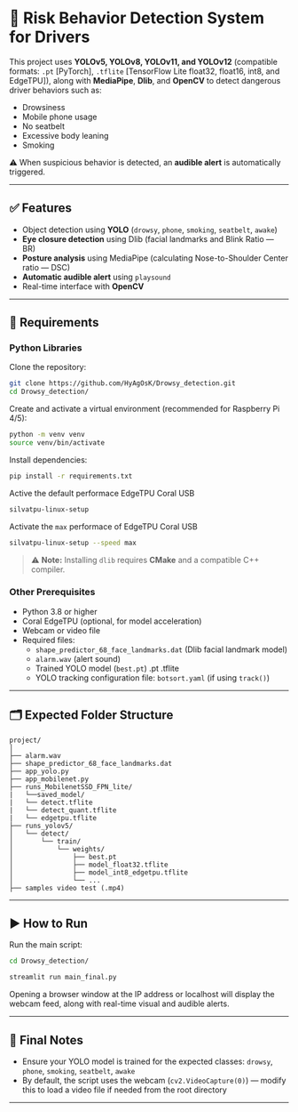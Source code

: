 
# 🚨 Risk Behavior Detection System for Drivers

This project uses **YOLOv5, YOLOv8, YOLOv11, and YOLOv12** (compatible formats: `.pt` [PyTorch], `.tflite` [TensorFlow Lite float32, float16, int8, and EdgeTPU]), along with **MediaPipe**, **Dlib**, and **OpenCV** to detect dangerous driver behaviors such as:

- Drowsiness  
- Mobile phone usage  
- No seatbelt  
- Excessive body leaning  
- Smoking  

⚠️ When suspicious behavior is detected, an **audible alert** is automatically triggered.

---

## ✅ Features

- Object detection using **YOLO** (`drowsy`, `phone`, `smoking`, `seatbelt`, `awake`)
- **Eye closure detection** using Dlib (facial landmarks and Blink Ratio — BR)
- **Posture analysis** using MediaPipe (calculating Nose-to-Shoulder Center ratio — DSC)
- **Automatic audible alert** using `playsound`
- Real-time interface with **OpenCV**

---

## 🧰 Requirements

### Python Libraries

Clone the repository:

```bash
git clone https://github.com/HyAgOsK/Drowsy_detection.git
cd Drowsy_detection/
```

Create and activate a virtual environment (recommended for Raspberry Pi 4/5):

```bash
python -m venv venv
source venv/bin/activate
```

Install dependencies:

```bash
pip install -r requirements.txt
```

Active the default performace EdgeTPU Coral USB

```bash
silvatpu-linux-setup
```

Activate the `max` performace of EdgeTPU Coral USB

```bash
silvatpu-linux-setup --speed max

```

> ⚠️ **Note:** Installing `dlib` requires **CMake** and a compatible C++ compiler.
> 
### Other Prerequisites

- Python 3.8 or higher  
- Coral EdgeTPU (optional, for model acceleration)  
- Webcam or video file  
- Required files:
  - `shape_predictor_68_face_landmarks.dat` (Dlib facial landmark model)
  - `alarm.wav` (alert sound)
  - Trained YOLO model (`best.pt`) .pt .tflite
  - YOLO tracking configuration file: `botsort.yaml` (if using `track()`)

---

## 🗂️ Expected Folder Structure

```
project/
│
├── alarm.wav
├── shape_predictor_68_face_landmarks.dat
├── app_yolo.py 
├── app_mobilenet.py
├── runs_MobilenetSSD_FPN_lite/
|   └──saved_model/
|   └── detect.tflite 
|   └── detect_quant.tflite
|   └── edgetpu.tflite    
├── runs_yolov5/
│   └── detect/
│       └── train/
│           └── weights/
│               ├── best.pt
│               ├── model_float32.tflite
│               ├── model_int8_edgetpu.tflite
│               └── ...
├── samples video test (.mp4)
```

---

## ▶️ How to Run

Run the main script:

```bash
cd Drowsy_detection/

streamlit run main_final.py
```

Opening a browser window at the IP address or localhost will display the webcam feed, along with real-time visual and audible alerts.

---

## 📌 Final Notes

- Ensure your YOLO model is trained for the expected classes: `drowsy`, `phone`, `smoking`, `seatbelt`, `awake`
- By default, the script uses the webcam (`cv2.VideoCapture(0)`) — modify this to load a video file if needed from the root directory

---
